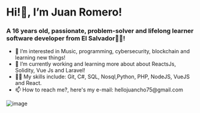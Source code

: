 <h1 class="text-center">Hi!👋, I’m Juan Romero!</h1>
<h3>A 16 years old, passionate, problem-solver and lifelong learner software developer from El Salvador🦾🔥!</h3>
<ul>
<li>👀 I’m interested in Music, programming, cybersecurity, blockchain  and learning new things!</li>
<li>🎯 I’m currently working and learning more about about ReactsJs, Solidity, Vue Js and Laravel!</li>
 <li>👨‍💻 My skills include: Git, C#, SQL, Nosql,Python, PHP, NodeJS, VueJS and React. </li>
<li>📫 How to reach me?, here's my e-mail: hellojuancho75@gmail.com</li>
 </ul>


![image](https://github-readme-stats.vercel.app/api?username=jromerooo2&show_icons=true&theme=radical)

<link href="https://unpkg.com/tailwindcss@^2/dist/tailwind.min.css" rel="stylesheet">
<!---
jromerooo2/jromerooo2 is a ✨ special ✨ repository because its `README.md` (this file) appears on your GitHub profile.
You can click the Preview link to take a look at your changes.
--->
